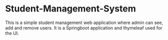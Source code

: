 # Student-Management-System

This is a simple student management web application where admin can see, add and remove users. It is a Springboot application and thymeleaf used for the UI.
